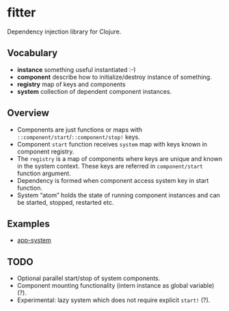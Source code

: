 # fitter

Dependency injection library for Clojure.

## Vocabulary

* **instance** something useful instantiated :-)
* **component** describe how to initialize/destroy instance of something.
* **registry** map of keys and components
* **system** collection of dependent component instances.

## Overview

* Components are just functions or maps with `::component/start`/`::component/stop!` keys.
* Component `start` function receives `system` map with keys known in component registry.
* The `registry` is a map of components where keys are unique and known in the system context.
  These keys are referred in `component/start` function argument.
* Dependency is formed when component access system key in start function.
* System “atom” holds the state of running component instances and can be started,
  stopped, restarted etc.

## Examples

* [app-system](examples/src/examples/strojure_fitter/app_system.clj)

## TODO
* Optional parallel start/stop of system components.
* Component mounting functionality (intern instance as global variable) (?).
* Experimental: lazy system which does not require explicit `start!` (?).
